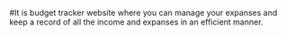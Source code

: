 #It is budget tracker website where you can manage your expanses and keep a record of all the income and expanses in an efficient manner.